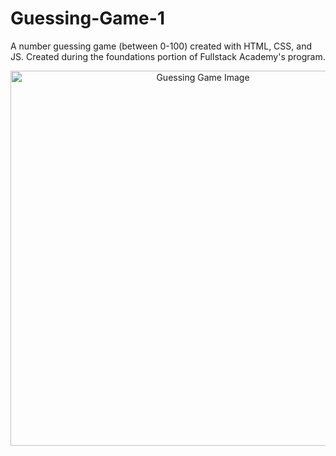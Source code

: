 # Guessing-Game-1
A number guessing game (between 0-100) created with HTML, CSS, and JS.
Created during the foundations portion of Fullstack Academy's program.

<p align="center">
  <img src="https://i.imgur.com/KOPeXOf.png" width="600" alt="Guessing Game Image">
</p>


